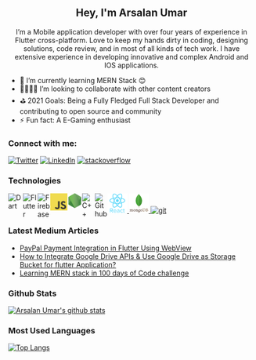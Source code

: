 <h2 align="center">Hey, I'm Arsalan Umar</h2>

<p align="center">I’m a Mobile application developer with over four years of experience in Flutter cross-platform. Love to keep my hands dirty in coding, designing solutions, code review, and in most of all kinds of tech work. I have extensive experience in developing innovative and complex Android and IOS applications.


- 🌱 I’m currently learning MERN Stack 😊
- 👨‍💻👩‍💻 I’m looking to collaborate with other content creators
- ⛳️ 2021 Goals: Being a Fully Fledged Full Stack Developer and contributing to open source and community
- ⚡ Fun fact: A E-Gaming enthusiast

### Connect with me:

[<img alt="Twitter" src="https://img.shields.io/badge/arxlan40%20-%231DA1F2.svg?&style=for-the-badge&logo=Twitter&logoColor=white"/>][twitter]
[<img alt="LinkedIn" src="https://img.shields.io/badge/arxlan40%20-%230077B5.svg?&style=for-the-badge&logo=linkedin&logoColor=white"/>][linkedin]
[<img src='https://cdn.jsdelivr.net/npm/simple-icons@3.0.1/icons/stackoverflow.svg' alt='stackoverflow' height='40'>](https://stackoverflow.com/users/13399036/arsalan-umer)
 
### Technologies
<img align="left" alt="Dart" width="30px" src="https://seeklogo.com/images/D/dart-logo-FDA1939EC4-seeklogo.com.png"/>
<img align="left" alt="Flutter" width="30pxpx" src="https://seeklogo.com/images/F/flutter-logo-5086DD11C5-seeklogo.com.png" />
<img align="left" alt="Firebase" width="26px" src="https://seeklogo.com/images/F/firebase-logo-402F407EE0-seeklogo.com.png" />
<a href="https://reactjs.org/" target="_blank"> <img src="https://raw.githubusercontent.com/devicons/devicon/master/icons/react/react-original-wordmark.svg" alt="react" width="40" height="40"/> </a>
    <a href="https://www.mongodb.com/" target="_blank"> <img src="https://raw.githubusercontent.com/devicons/devicon/master/icons/mongodb/mongodb-original-wordmark.svg" alt="mongodb" width="40" height="40"/> </a>

<img align="left" alt="JavaScript" width="35px" src="https://raw.githubusercontent.com/github/explore/80688e429a7d4ef2fca1e82350fe8e3517d3494d/topics/javascript/javascript.png"/>
<img align="left" alt="Node.js" width="30px" src="https://raw.githubusercontent.com/github/explore/80688e429a7d4ef2fca1e82350fe8e3517d3494d/topics/nodejs/nodejs.png" />
<img align="left" alt="C++" width="26px" src="https://seeklogo.com/images/C/c-logo-1B1817C041-seeklogo.com.png" />
<img align="left" alt="Github" width="26px" src="https://github.githubassets.com/images/modules/logos_page/Octocat.png"/>
 <a href="https://git-scm.com/" target="_blank"> <img src="https://www.vectorlogo.zone/logos/git-scm/git-scm-icon.svg" alt="git" width="40" height="40"/> </a>
    
### Latest Medium Articles

- [PayPal Payment Integration in Flutter Using WebView](https://arxlan40.medium.com/paypal-payment-integration-in-flutter-using-webview-c12d33a03486)
- [How to Integrate Google Drive APIs & Use Google Drive as Storage Bucket for flutter Application?](https://arxlan40.medium.com/how-to-integrate-google-drive-apis-use-google-drive-as-storage-bucket-for-flutter-application-2c1daabd47d1)
- [Learning MERN stack in 100 days of Code challenge](https://arxlan40.medium.com/learning-mern-stack-in-100-days-of-code-challenge-64553e32389b)

### Github Stats
[![Arsalan Umar's github stats](https://github-readme-stats.vercel.app/api?username=Arxlan40&theme=blueberry&show_icons=true&count_private=true&include_all_commits=true&hide_title=true)](https://github.com/Anonster/github-readme-stats)

### Most Used Languages
[![Top Langs](https://github-readme-stats.vercel.app/api/top-langs/?username=arxlan40&layout=compact&theme=blueberry)](https://github.com/arxlan40/github-readme-stats)



<!--
**Arxlan40** is a ✨ _special_ ✨ repository because its `README.md` (this file) appears on your GitHub profile.

Here are some ideas to get you started:

- 🔭 I’m currently working on ...
- 🌱 I’m currently learning ...
- 👯 I’m looking to collaborate on ...
- 🤔 I’m looking for help with ...
- 💬 Ask me about ...
- 📫 How to reach me: ...
- 😄 Pronouns: ...
- ⚡ Fun fact: ...
-->


[twitter]: https://twitter.com/arxlan40
[linkedin]: https://www.linkedin.com/in/arxlan40/
[instagram]: https://www.instagram.com/arxlan_umar/

[gmail]: mailto:arxlanumer60@gmail.com
